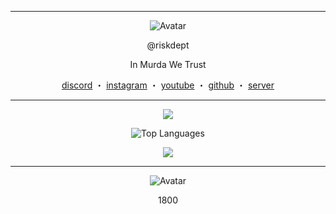 ------
<p align="center">  
  <img src="https://media2.giphy.com/media/LkKO8NKj5Jw9mAdlUJ/giphy.gif?cid=9b38fe91him685ovr333kk27xl3tim98t4gmtg4qmsbvrj5r&ep=v1_gifs_username&rid=giphy.gif&ct=g" alt="Avatar">
</p>
<p align="center">
    @riskdept
<p align="center">
In Murda We Trust
<p align="center">
</p>
<p align="center">
<a href="https://discord.com/users/1060295121997930677">discord</a>
    ・
    <a href="https://www.instagram.com/rixhoffroute64/">instagram</a>
    ・
    <a href="https://www.youtube.com/@fundsdept">youtube</a>
    ・
    <a href="https://github.com/jaybinballin">github</a>
    ・
    <a href="https://discord.gg/draco">server</a>
</p>

<p align="center">  
  
------  

<p align="center">
  <img src="https://komarev.com/ghpvc/?username=jaybinballin&show_icons=true&theme=midnight-purple&layout=compact"/>
<p align="center">
  <img src="https://github-readme-stats.vercel.app/api/top-langs/?username=jaybinballin&theme=radical" alt="Top Languages"/>
<p align="center">
  <img src="https://github-readme-stats.vercel.app/api?username=jaybinballin&show_icons=true&theme=midnight-purple&layout=compact"/>


------  

<p align="center">  
  <img src="https://media.giphy.com/media/CchzkJJ6UrQmQ/giphy.gif" alt="Avatar">
</p>  
<p align="center">
1800
